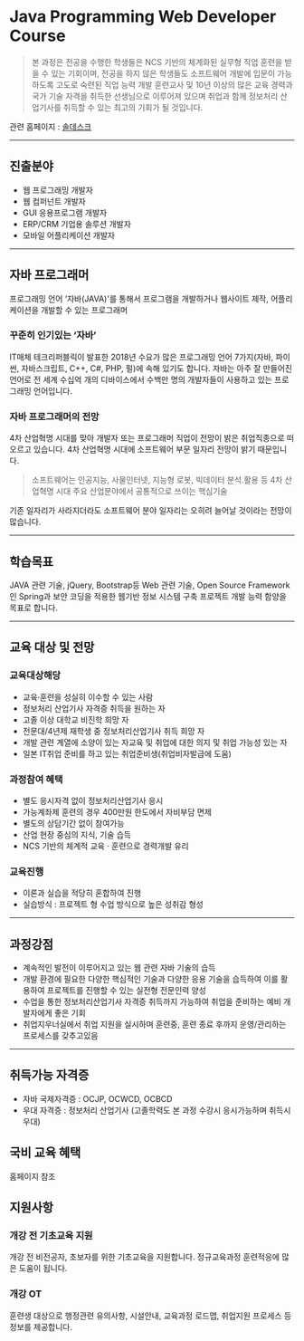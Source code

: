 # Java Programming Web Developer Course
> 본 과정은 전공을 수행한 학생들은 NCS 기반의 체계화된 실무형 직업 훈련을 받을 수 있는 기회이며, 전공을 하지 않은 학생들도 소프트웨어 개발에 입문이 가능하도록 고도로 숙련된 직업 능력 개발 훈련교사 및 10년 이상의 많은 교육 경력과 국가 기술 자격을 취득한 선생님으로 이루어져 있으며 취업과 함께 정보처리 산업기사를 취득할 수 있는 최고의 기회가 될 것입니다.

관련 홈페이지 : [솔데스크](http://soldesk.com/edu/edu01_02.asp?scrID=0000000110&pageNum=2&subNum=2&ssubNum=1)

---

## 진출분야
- 웹 프로그래밍 개발자
- 웹 컴퍼넌트 개발자
- GUI 응용프로그램 개발자
- ERP/CRM 기업용 솔루션 개발자
- 모바일 어플리케이션 개발자

---

## 자바 프로그래머
프로그래밍 언어 ‘자바(JAVA)'를 통해서 프로그램을 개발하거나 웹사이트 제작, 어플리케이션을 개발할 수 있는 프로그래머

### 꾸준히 인기있는 ‘자바’
IT매체 테크리퍼블릭이 발표한 2018년 수요가 많은 프로그래밍 언어 7가지(자바, 파이썬, 자바스크립트, C++, C#, PHP, 펄)에 속해 있기도 합니다.
자바는 아주 잘 만들어진 언어로 전 세계 수십억 개의 디바이스에서 수백만 명의 개발자들이 사용하고 있는 프로그래밍 언어입니다.

### 자바 프로그래머의 전망
4차 산업혁명 시대를 맞아 개발자 또는 프로그래머 직업이 전망이 밝은 취업직종으로 떠오르고 있습니다. 4차 산업혁명 시대에 소프트웨어 부문 일자리 전망이 밝기 때문입니다.

> 소프트웨어는 인공지능, 사물인터넷, 지능형 로봇, 빅데이터 분석.활용 등
> 4차 산업혁명 시대 주요 산업분야에서 공통적으로 쓰이는 핵심기술

기존 일자리가 사라지더라도 소프트웨어 분야 일자리는 오히려 늘어날 것이라는 전망이 많습니다.

---

## 학습목표
JAVA 관련 기술, jQuery, Bootstrap등 Web 관련 기술, Open Source Framework인 Spring과 보안 코딩을 적용한 웹기반 정보 시스템 구축 프로젝트 개발 능력 함양을 목표로 합니다.

---

## 교육 대상 및 전망
### 교육대상해당
- 교육·훈련을 성실히 이수할 수 있는 사람
- 정보처리 산업기사 자격증 취득을 원하는 자
- 고졸 이상 대학교 비진학 희망 자
- 전문대/4년제 재학생 중 정보처리산업기사 취득 희망 자
- 개발 관련 계열에 소양이 있는 자교육 및 취업에 대한 의지 및 취업 가능성 있는 자
- 일본 IT취업 준비를 하고 있는 취업준비생(취업비자발급에 도움)
### 과정참여 혜택
- 별도 응시자격 없이 정보처리산업기사 응시
- 가능계좌제 훈련의 경우 400만원 한도에서 자비부담 면제
- 별도의 상담기간 없이 참여가능
- 산업 현장 중심의 지식, 기술 습득
- NCS 기반의 체계적 교육 · 훈련으로 경력개발 유리
### 교육진행
- 이론과 실습을 적당히 혼합하여 진행
- 실습방식 : 프로젝트 형 수업 방식으로 높은 성취감 형성

---

## 과정강점
- 계속적인 발전이 이루어지고 있는 웹 관련 자바 기술의 습득
- 개발 환경에 필요한 다양한 핵심적인 기술과 다양한 응용 기술을 습득하여 이를 활용하여 프로젝트를 진행할 수 있는 실전형 전문인력 양성
- 수업을 통한 정보처리산업기사 자격증 취득까지 가능하여 취업을 준비하는 예비 개발자에게 좋은 기회
- 취업지우너실에서 취업 지원을 실시하며 훈련중, 훈련 종료 후까지 운영/관리하는 프로세스를 갖추고있음

---

## 취득가능 자격증
- 자바 국제자격증 : OCJP, OCWCD, OCBCD
- 우대 자격증 : 정보처리 산업기사 (고졸학력도 본 과정 수강시 응시가능하며 취득시 우대)

## 국비 교육 혜택
홈페이지 참조

## 지원사항
### 개강 전 기초교육 지원
개강 전 비전공자, 초보자를 위한 기초교육을 지원합니다. 정규교육과정 훈련적응에 많은 도움이 됩니다.
### 개강 OT
훈련생 대상으로 행정관련 유의사항, 시설안내, 교육과정 로드맵, 취업지원 프로세스 등 정보를 제공합니다.
